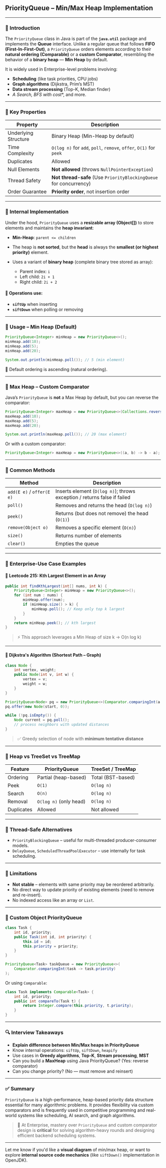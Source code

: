 

## **PriorityQueue – Min/Max Heap Implementation**

---

### 🔹 Introduction

The `PriorityQueue` class in Java is part of the **`java.util`** package and implements the **Queue** interface. Unlike a regular queue that follows **FIFO (First-In-First-Out)**, a `PriorityQueue` orders elements according to their **natural ordering (Comparable)** or a **custom Comparator**, resembling the behavior of a **binary heap** — **Min Heap** by default.

It is widely used in Enterprise-level problems involving:

* **Scheduling** (like task priorities, CPU jobs)
* **Graph algorithms** (Dijkstra, Prim’s MST)
* **Data stream processing** (Top-K, Median finder)
* **A* Search, BFS with cost*\*, and more.

---

### 🔹 Key Properties

| Property             | Description                                                        |
| -------------------- | ------------------------------------------------------------------ |
| Underlying Structure | Binary Heap (Min-Heap by default)                                  |
| Time Complexity      | `O(log n)` for `add`, `poll`, `remove`, `offer`, `O(1)` for `peek` |
| Duplicates           | Allowed                                                            |
| Null Elements        | **Not allowed** (throws `NullPointerException`)                    |
| Thread Safety        | **Not thread-safe** (Use `PriorityBlockingQueue` for concurrency)  |
| Order Guarantee      | **Priority order**, not insertion order                            |

---

### 🔹 Internal Implementation

Under the hood, `PriorityQueue` uses a **resizable array (Object\[])** to store elements and maintains the **heap invariant**:

* **Min-Heap**: `parent <= children`
* The heap is **not sorted**, but the **head** is always the **smallest (or highest priority)** element.
* Uses a variant of **binary heap** (complete binary tree stored as array):

  * Parent index: `i`
  * Left child: `2i + 1`
  * Right child: `2i + 2`

#### 🔧 Operations use:

* **`siftUp`** when inserting
* **`siftDown`** when polling or removing

---

### 🔹 Usage – Min Heap (Default)

```java
PriorityQueue<Integer> minHeap = new PriorityQueue<>();
minHeap.add(10);
minHeap.add(5);
minHeap.add(20);

System.out.println(minHeap.poll()); // 5 (min element)
```

📌 Default ordering is ascending (natural ordering).

---

### 🔹 Max Heap – Custom Comparator

Java’s `PriorityQueue` is **not** a Max Heap by default, but you can reverse the comparator:

```java
PriorityQueue<Integer> maxHeap = new PriorityQueue<>(Collections.reverseOrder());
maxHeap.add(10);
maxHeap.add(5);
maxHeap.add(20);

System.out.println(maxHeap.poll()); // 20 (max element)
```

Or with a custom comparator:

```java
PriorityQueue<Integer> maxHeap = new PriorityQueue<>((a, b) -> b - a);
```

---

### 🔹 Common Methods

| Method                    | Description                                                              |
| ------------------------- | ------------------------------------------------------------------------ |
| `add(E e)` / `offer(E e)` | Inserts element (`O(log n)`); throws exception / returns false if failed |
| `poll()`                  | Removes and returns the head (`O(log n)`)                                |
| `peek()`                  | Returns (but does not remove) the head (`O(1)`)                          |
| `remove(Object o)`        | Removes a specific element (`O(n)`)                                      |
| `size()`                  | Returns number of elements                                               |
| `clear()`                 | Empties the queue                                                        |

---

### 🔹 Enterprise-Use Case Examples

#### 🧠 Leetcode 215: Kth Largest Element in an Array

```java
public int findKthLargest(int[] nums, int k) {
    PriorityQueue<Integer> minHeap = new PriorityQueue<>();
    for (int num : nums) {
        minHeap.offer(num);
        if (minHeap.size() > k) {
            minHeap.poll(); // Keep only top k largest
        }
    }
    return minHeap.peek(); // kth largest
}
```

> ⚡ This approach leverages a Min Heap of size k → O(n log k)

---

#### 🔗 Dijkstra's Algorithm (Shortest Path – Graph)

```java
class Node {
    int vertex, weight;
    public Node(int v, int w) {
        vertex = v;
        weight = w;
    }
}

PriorityQueue<Node> pq = new PriorityQueue<>(Comparator.comparingInt(a -> a.weight));
pq.offer(new Node(start, 0));

while (!pq.isEmpty()) {
    Node current = pq.poll();
    // process neighbors with updated distances
}
```

> ✅ Greedy selection of node with **minimum tentative distance**

---

### 🔹 Heap vs TreeSet vs TreeMap

| Feature    | PriorityQueue          | TreeSet / TreeMap |
| ---------- | ---------------------- | ----------------- |
| Ordering   | Partial (heap-based)   | Total (BST-based) |
| Peek       | `O(1)`                 | `O(log n)`        |
| Search     | `O(n)`                 | `O(log n)`        |
| Removal    | `O(log n)` (only head) | `O(log n)`        |
| Duplicates | Allowed                | Not allowed       |

---

### 🔹 Thread-Safe Alternatives

* `PriorityBlockingQueue` – useful for multi-threaded producer-consumer models.
* `DelayQueue`, `ScheduledThreadPoolExecutor` – use internally for task scheduling.

---

### 🔹 Limitations

* **Not stable** – elements with same priority may be reordered arbitrarily.
* No direct way to update priority of existing elements (need to remove and re-insert).
* No indexed access like an array or `List`.

---

### 🔹 Custom Object PriorityQueue

```java
class Task {
    int id, priority;
    public Task(int id, int priority) {
        this.id = id;
        this.priority = priority;
    }
}

PriorityQueue<Task> taskQueue = new PriorityQueue<>(
    Comparator.comparingInt(task -> task.priority)
);
```

Or using `Comparable`:

```java
class Task implements Comparable<Task> {
    int id, priority;
    public int compareTo(Task t) {
        return Integer.compare(this.priority, t.priority);
    }
}
```

---

### 🔍 Interview Takeaways

* **Explain difference between Min/Max heaps in PriorityQueue**
* Know internal operations: `siftUp`, `siftDown`, `heapify`
* Use cases in **Greedy algorithms**, **Top-K**, **Stream processing**, **MST**
* Can you build a **MaxHeap** using Java PriorityQueue? (Yes: reverse comparator)
* Can you change priority? (No — must remove and reinsert)

---

### ✅ Summary

`PriorityQueue` is a high-performance, heap-based priority data structure essential for many algorithmic problems. It provides flexibility via custom comparators and is frequently used in competitive programming and real-world systems like scheduling, AI search, and graph algorithms.

> 📌 At Enterprise, mastery over `PriorityQueue` and custom comparator design is **critical** for solving algorithm-heavy rounds and designing efficient backend scheduling systems.

---

Let me know if you'd like a **visual diagram** of min/max heap, or want to explore **internal source code mechanics** (like `siftDown()` implementation in OpenJDK).
